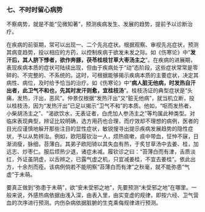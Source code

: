 ### 七、不时时留心病势

不察病势，就是不能“见微知著”，预测疾病发生、发展的趋势，提前予以诊断治疗。

在疾病的前驱期，常可以出现一、二个先兆症状。根据观察、审视先兆症状，预测其病变趋势，投以相应的方药，以控制疾病于欲发未发之际。如《伤寒论》中“**发汗后，其人脐下悸者，欲作奔豚，茯苓桂枝甘草大枣汤主之**”。在疾病的进展期，表现疾病本质的症状可陆续出现，但由于疾病处于“动”态阶段，这些症状常常是零碎的、不完整的、不系统的。这时，可根据能够揭示疾病本质的主要症状，决定其病性、病位，及时给予恰当的治疗。如《伤寒论》中“**病人脏无他病，时发热自汗出者，此卫气不和也，先其时发汗则愈，宜桂枝汤**”。桂枝汤证的典型症状是“头痛，发热，汗出，恶风”。仲景仅根据“发热汗出”又“脏无他病”，就当机立断，投以桂枝汤，因为“发热汗出”已足以揭示“卫气不和”的本质。他如，“呕而发热者，小柴胡汤主之”、“渴欲饮水，无表证者，白虎加人参汤主之”等均属此种类型。对临床表现典型，辨证比较明确，选方用药也合理，而疗效却不理想的病例，医者的目光应谨慎地躲开那些注目的显性症状，敏锐搜寻出提示疾病发展趋势的隐性症状，予以从势辨治。例如，欧阳履钦治一人，烦热痰嗽，痰中带血，怔忡不寐，日渐消瘦，脉细，苔薄白。其弟子欧阳锜以其失血有热，于炙甘草汤中去姜、桂，加远志、炒枣仁。服后烦热少退，诸症未减。履钦诊之曰：“苔薄白而有津，舌质淡红，外证虽阴虚，以舌辨之，已露气虚之机，只宜减姜桂，不宜去姜桂”。依此出方，十余剂而痊。该病例倘若不能明察“苔薄白而有津”之秋毫，就不能弥患“气虚”于未萌。

要真正做到“弥患于未萌”，欲“安未受邪之地”，先要预测“未受邪之地”在哪里。一般来说，外感热病依据由浅入深，由表入里，由实变虚的规律，即按六经、卫气营血的次序进行预测。内伤杂病依据脏腑的生克乘侮规律进行预测。
